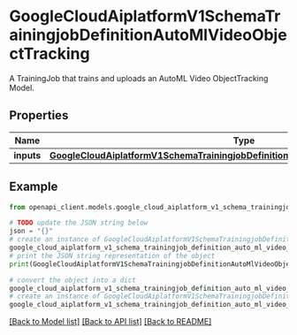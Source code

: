 # GoogleCloudAiplatformV1SchemaTrainingjobDefinitionAutoMlVideoObjectTracking

A TrainingJob that trains and uploads an AutoML Video ObjectTracking Model.

## Properties

Name | Type | Description | Notes
------------ | ------------- | ------------- | -------------
**inputs** | [**GoogleCloudAiplatformV1SchemaTrainingjobDefinitionAutoMlVideoObjectTrackingInputs**](GoogleCloudAiplatformV1SchemaTrainingjobDefinitionAutoMlVideoObjectTrackingInputs.md) |  | [optional] 

## Example

```python
from openapi_client.models.google_cloud_aiplatform_v1_schema_trainingjob_definition_auto_ml_video_object_tracking import GoogleCloudAiplatformV1SchemaTrainingjobDefinitionAutoMlVideoObjectTracking

# TODO update the JSON string below
json = "{}"
# create an instance of GoogleCloudAiplatformV1SchemaTrainingjobDefinitionAutoMlVideoObjectTracking from a JSON string
google_cloud_aiplatform_v1_schema_trainingjob_definition_auto_ml_video_object_tracking_instance = GoogleCloudAiplatformV1SchemaTrainingjobDefinitionAutoMlVideoObjectTracking.from_json(json)
# print the JSON string representation of the object
print(GoogleCloudAiplatformV1SchemaTrainingjobDefinitionAutoMlVideoObjectTracking.to_json())

# convert the object into a dict
google_cloud_aiplatform_v1_schema_trainingjob_definition_auto_ml_video_object_tracking_dict = google_cloud_aiplatform_v1_schema_trainingjob_definition_auto_ml_video_object_tracking_instance.to_dict()
# create an instance of GoogleCloudAiplatformV1SchemaTrainingjobDefinitionAutoMlVideoObjectTracking from a dict
google_cloud_aiplatform_v1_schema_trainingjob_definition_auto_ml_video_object_tracking_from_dict = GoogleCloudAiplatformV1SchemaTrainingjobDefinitionAutoMlVideoObjectTracking.from_dict(google_cloud_aiplatform_v1_schema_trainingjob_definition_auto_ml_video_object_tracking_dict)
```
[[Back to Model list]](../README.md#documentation-for-models) [[Back to API list]](../README.md#documentation-for-api-endpoints) [[Back to README]](../README.md)


